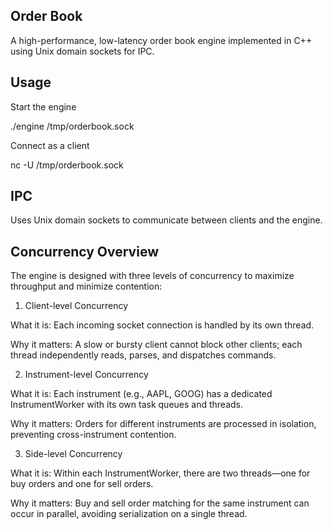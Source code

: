 ## Order Book

A high-performance, low-latency order book engine implemented in C++ using Unix domain sockets for IPC.

## Usage

Start the engine

./engine /tmp/orderbook.sock

Connect as a client

nc -U /tmp/orderbook.sock

## IPC

Uses Unix domain sockets to communicate between clients and the engine.

## Concurrency Overview

The engine is designed with three levels of concurrency to maximize throughput and minimize contention:

1. Client-level Concurrency

What it is: Each incoming socket connection is handled by its own thread.

Why it matters: A slow or bursty client cannot block other clients; each thread independently reads, parses, and dispatches commands.

2. Instrument-level Concurrency

What it is: Each instrument (e.g., AAPL, GOOG) has a dedicated InstrumentWorker with its own task queues and threads.

Why it matters: Orders for different instruments are processed in isolation, preventing cross-instrument contention.

3. Side-level Concurrency

What it is: Within each InstrumentWorker, there are two threads—one for buy orders and one for sell orders.

Why it matters: Buy and sell order matching for the same instrument can occur in parallel, avoiding serialization on a single thread.


